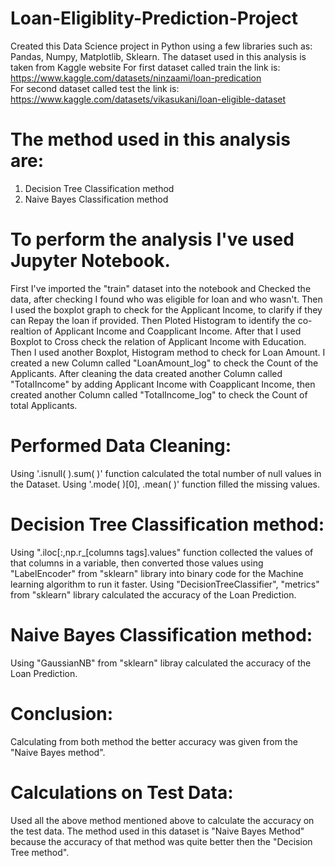 # Loan-Eligiblity-Prediction-Project

Created this Data Science project in Python using a few libraries such as: Pandas, Numpy, Matplotlib, Sklearn.
The dataset used in this analysis is taken from Kaggle website
For first dataset called train the link is: https://www.kaggle.com/datasets/ninzaami/loan-predication     
For second dataset called test the link is: https://www.kaggle.com/datasets/vikasukani/loan-eligible-dataset

# The method used in this analysis are: 
1. Decision Tree Classification method
2. Naive Bayes Classification method

# To perform the analysis I've used Jupyter Notebook.
First I've imported the "train" dataset into the notebook and Checked the data, after checking I found who was eligible for loan and who wasn't. 
Then I used the boxplot graph to check for the Applicant Income, to clarify if they can Repay the loan if provided.
Then Ploted Histogram to identify the co-realtion of Applicant Income and Coapplicant Income.
After that I used Boxplot to Cross check the relation of Applicant Income with Education.
Then I used another Boxplot, Histogram method to check for Loan Amount.
I created a new Column called "LoanAmount_log" to check the Count of the Applicants.
After cleaning the data created another Column called "TotalIncome" by adding Applicant Income with Coapplicant Income, then created another Column called "TotalIncome_log" to check the Count of total Applicants. 

# Performed Data Cleaning:
Using '.isnull( ).sum( )' function calculated the total number of null values in the Dataset.
Using '.mode( )[0], .mean( )' function filled the missing values.

# Decision Tree Classification method:
Using ".iloc[:,np.r_[columns tags].values" function collected the values of that columns in a variable, then converted those values using "LabelEncoder" from "sklearn" library into binary code for the Machine learning algorithm to run it faster.
Using "DecisionTreeClassifier", "metrics" from "sklearn" library calculated the accuracy of the Loan Prediction.

# Naive Bayes Classification method:
Using "GaussianNB" from "sklearn" libray calculated the accuracy of the Loan Prediction.

# Conclusion:
Calculating from both method the better accuracy was given from the "Naive Bayes method".

# Calculations on Test Data:
Used all the above method mentioned above to calculate the accuracy on the test data. The method used in this dataset is "Naive Bayes Method" because the accuracy of that method was quite better then the "Decision Tree method".
